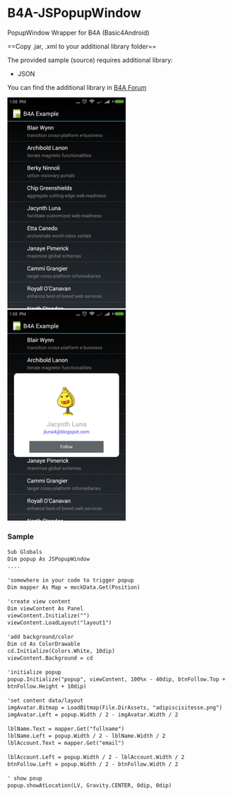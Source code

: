 # B4A-JSPopupWindow
PopupWindow Wrapper for B4A (Basic4Android)

==Copy .jar, .xml to your additional library folder==

The provided sample (source) requires additional library:
* JSON

You can find the additional library in [B4A Forum](https://b4x.com/android/forum/#b4a-development-tool-for-native-android-apps.25)

![](screenshot/0.png)  ![PopupWindow](screenshot/1.png)

### Sample
```
Sub Globals
Dim popup As JSPopupWindow
....

'somewhere in your code to trigger popup
Dim mapper As Map = mockData.Get(Position)

'create view content
Dim viewContent As Panel
viewContent.Initialize("")
viewContent.LoadLayout("layout1")

'add background/color
Dim cd As ColorDrawable
cd.Initialize(Colors.White, 10dip)
viewContent.Background = cd

'initialize popup
popup.Initialize("popup", viewContent, 100%x - 40dip, btnFollow.Top + btnFollow.Height + 10dip)

'set content data/layout
imgAvatar.Bitmap = LoadBitmap(File.DirAssets, "adipiscisitesse.png")
imgAvatar.Left = popup.Width / 2 - imgAvatar.Width / 2

lblName.Text = mapper.Get("fullname")
lblName.Left = popup.Width / 2 - lblName.Width / 2
lblAccount.Text = mapper.Get("email")

lblAccount.Left = popup.Width / 2 - lblAccount.Width / 2
btnFollow.Left = popup.Width / 2 - btnFollow.Width / 2

' show poup
popup.showAtLocation(LV, Gravity.CENTER, 0dip, 0dip)
```
